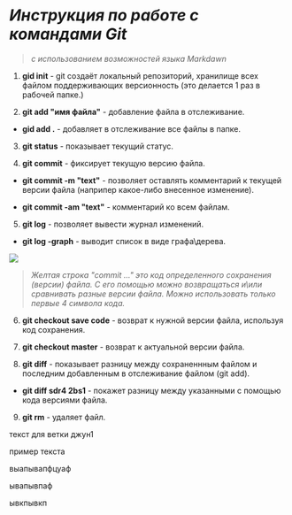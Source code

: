 # __*Инструкция по работе с командами Git*__

> *с использованием возможностей языка Markdawn*

1. **gid init** - git создаёт локальный репозиторий, хранилище всех файлом поддерживающих версионность (это делается 1 раз в рабочей папке.)

2. **git add "имя файла"** - добавление файла в отслеживание.
* **gid add .** - добавляет в отслеживание все файлы в папке.

3. **git status** - показывает текущий статус.

4. **git commit** - фиксирует текущую версию файла.

* **git commit -m "text"** - позволяет оставлять комментарий к текущей версии файла (наприпер какое-либо внесенное изменение).

* **git commit -am "text"** - комментарий ко всем файлам.

5. **git log** - позволяет вывести журнал изменений.

+ **git log -graph** - выводит список в виде графа\дерева.

![](scrlog.JPG)

>*Желтая строка "commit ..." это код определенного сохранения (версии) файла. С его помощью можно возвращаться и\или сравнивать разные версии файла. Можно использовать только первые 4 символа кода.*

6. **git checkout save code** - возврат к нужной версии файла, используя код сохранения.

7. **git checkout master** - возврат к актуальной версии файла.

8. **git diff** - показывает разницу между сохраненнным файлом и последним добавленным в отслеживание файлом (git add).
* **git diff sdr4 2bs1** - покажет разницу между указанными с помощью кода версиями файла.

9. **git rm** - удаляет файл.

текст для ветки джун1

пример текста

выапывапфцуаф

ывапывпаф

ывкпывкп